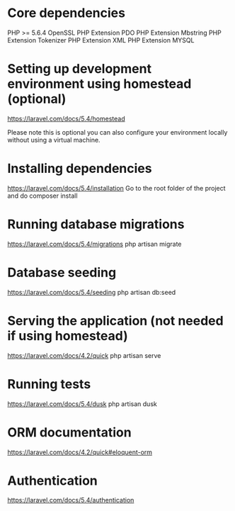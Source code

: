 
# Core dependencies
PHP >= 5.6.4
OpenSSL PHP Extension
PDO PHP Extension
Mbstring PHP Extension
Tokenizer PHP Extension
XML PHP Extension
MYSQL

# Setting up development environment using homestead (optional)
https://laravel.com/docs/5.4/homestead

Please note this is optional you can also configure your environment locally without using a virtual machine. 

# Installing dependencies
https://laravel.com/docs/5.4/installation
Go to the root folder of the project and do composer install

# Running database migrations
https://laravel.com/docs/5.4/migrations
php artisan migrate

# Database seeding
https://laravel.com/docs/5.4/seeding
php artisan db:seed

# Serving the application (not needed if using homestead)
https://laravel.com/docs/4.2/quick
php artisan serve

# Running tests
https://laravel.com/docs/5.4/dusk
php artisan dusk

# ORM documentation
https://laravel.com/docs/4.2/quick#eloquent-orm

# Authentication
https://laravel.com/docs/5.4/authentication





